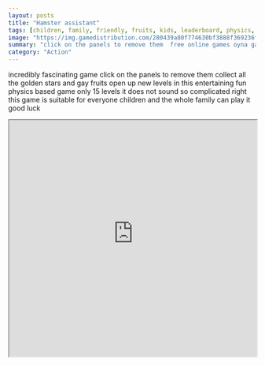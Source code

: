 ```yaml
---
layout: posts
title: "Hamster assistant"
tags: [children, family, friendly, fruits, kids, leaderboard, physics, stars, playcombo, farmer, hamster, stunning, free, online, games, oyna, game, free, games, play, play, games]
image: "https://img.gamedistribution.com/280439a80f774630bf3888f369236fce.jpg"
summary: "click on the panels to remove them  free online games oyna game free games play play games"
category: "Action"
---
```


incredibly fascinating game click on the panels to remove them collect all the golden stars and gay fruits open up new levels in this entertaining fun physics based game only 15 levels it does not sound so complicated right this game is suitable for everyone children and the whole family can play it good luck

<iframe width="100%" height="480px;" src="https://html5.gamedistribution.com/280439a80f774630bf3888f369236fce/"></iframe>